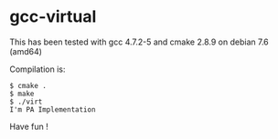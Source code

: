 gcc-virtual
===========

This has been tested with gcc 4.7.2-5 and cmake 2.8.9 on debian 7.6 (amd64)

Compilation is:

    $ cmake .
    $ make
    $ ./virt
    I'm PA Implementation

Have fun !
